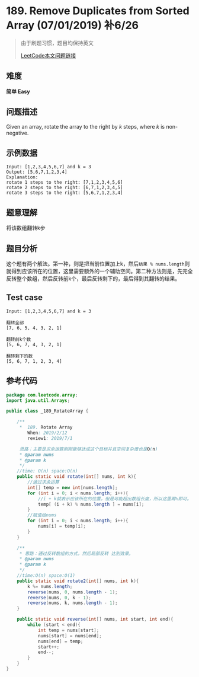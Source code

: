 # 189. Remove Duplicates from Sorted Array (07/01/2019) 补6/26

> 由于刷题习惯，题目均保持英文
>
> [LeetCode本文问题链接](https://leetcode.com/problems/rotate-array)

## 难度

**简单 Easy**

## 问题描述

Given an array, rotate the array to the right by *k* steps, where *k* is non-negative.

## 示例数据

```
Input: [1,2,3,4,5,6,7] and k = 3
Output: [5,6,7,1,2,3,4]
Explanation:
rotate 1 steps to the right: [7,1,2,3,4,5,6]
rotate 2 steps to the right: [6,7,1,2,3,4,5]
rotate 3 steps to the right: [5,6,7,1,2,3,4]
```

## 题意理解

将该数组翻转k步

## 题目分析

这个题有两个解法。第一种，则是把当前位置加上k，然后`结果 % nums.length`则就得到应该所在的位置，这里需要额外的一个辅助空间。第二种方法则是，先完全反转整个数组，然后反转前k个，最后反转剩下的，最后得到其翻转的结果。

## Test case

```
Input: [1,2,3,4,5,6,7] and k = 3

翻转全部
[7, 6, 5, 4, 3, 2, 1]

翻转前k个数
[5, 6, 7, 4, 3, 2, 1]

翻转剩下的数
[5, 6, 7, 1, 2, 3, 4]
```

## 参考代码

```java
package com.leetcode.array;
import java.util.Arrays;

public class _189_RotateArray {

    /**
     *  189. Rotate Array
        When: 2019/2/12
        review1: 2019/7/1

     思路：主要是求余运算刚刚能够达成这个目标并且空间复杂度也是O(n)
     * @param nums
     * @param k
     */
    //time: O(n) space:O(n)
    public static void rotate(int[] nums, int k){
        //通过求余运算
        int[] temp = new int[nums.length];
        for (int i = 0; i < nums.length; i++){
            //i + k就表示应该所在的位置，但是可能超出数组长度，所以这里再%即可。
            temp[ (i + k) % nums.length ] = nums[i];
        }
        //赋值给nums
        for (int i = 0; i < nums.length; i++){
            nums[i] = temp[i];
        }
    }

    /**
     * 思路：通过反转数组的方式，然后局部反转 达到效果。
     * @param nums
     * @param k
     */
    //time:O(n) space:O(1)
    public static void rotate2(int[] nums, int k){
        k %= nums.length;
        reverse(nums, 0, nums.length - 1);
        reverse(nums, 0, k - 1);
        reverse(nums, k, nums.length - 1);
    }

    public static void reverse(int[] nums, int start, int end){
        while (start < end){
            int temp = nums[start];
            nums[start] = nums[end];
            nums[end] = temp;
            start++;
            end--;
        }
    }
}

```



